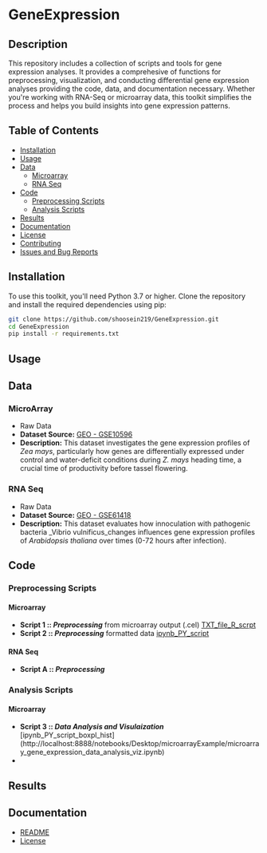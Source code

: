 # GeneExpression

## Description
This repository includes a collection of scripts and tools for gene expression analyses. It provides a comprehesive of functions for preprocessing, visualization, and conducting differential gene expression analyses providing the code, data, and documentation necessary. Whether you're working with RNA-Seq or microarray data, this toolkit simplifies the process and helps you build insights into gene expression patterns.

## Table of Contents
- [Installation](#installation)
- [Usage](#usage)
- [Data](#data)
  - [Microarray](#microarray)
  - [RNA Seq](#rna-seq)
- [Code](#code)
  - [Preprocessing Scripts](#preprocessing-scripts)
  - [Analysis Scripts](#analysis-scripts)
- [Results](#results)
- [Documentation](#documentation)
- [License](#license)
- [Contributing](#contributing)
- [Issues and Bug Reports](#issues-and-bug-reports)

  
## Installation

To use this toolkit, you'll need Python 3.7 or higher. Clone the repository and install the required dependencies using pip:

```bash
git clone https://github.com/shoosein219/GeneExpression.git
cd GeneExpression
pip install -r requirements.txt
```
## Usage

## Data
### MicroArray
- Raw Data
- **Dataset Source:** [GEO - GSE10596](https://www.ncbi.nlm.nih.gov/geo/query/acc.cgi?acc=GSE10596)
- **Description:** This dataset investigates the gene expression profiles of _Zea mays_, particularly how genes are differentially expressed under control and water-deficit conditions during _Z. mays_ heading time, a crucial time of productivity before tassel flowering.


### RNA Seq
- Raw Data
- **Dataset Source:** [GEO - GSE61418](https://www.ncbi.nlm.nih.gov/geo/query/acc.cgi?acc=GSE61418)
- **Description:** This dataset evaluates how innoculation with pathogenic bacteria _Vibrio vulnificus_changes influences gene expression profiles of _Arabidopsis thaliana_ over times (0-72 hours after infection).
  
## Code
### Preprocessing Scripts

#### Microarray
- **Script 1 :: _Preprocessing_** from microarray output (.cel)
  [TXT_file_R_scrpt](http://localhost:8888/edit/Desktop/microarrayExample/Rcode_convert_CEL_file.txt)
- **Script 2 :: _Preprocessing_** formatted data
  [ipynb_PY_script](http://localhost:8888/notebooks/Desktop/microarrayExample/microarray_gene_expression_data_preprocessing.ipynb)

#### RNA Seq
- **Script A :: _Preprocessing_**

  
### Analysis Scripts
#### Microarray
- **Script 3 :: _Data Analysis and Visulaization_** [ipynb_PY_script_boxpl_hist] (http://localhost:8888/notebooks/Desktop/microarrayExample/microarray_gene_expression_data_analysis_viz.ipynb)
- 

## Results

## Documentation
- [README](#readme)
- [License](#license)
